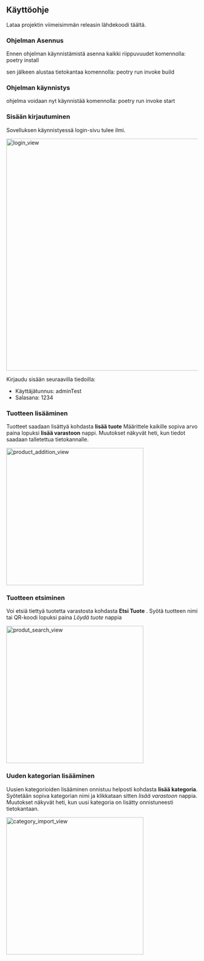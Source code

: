 ## Käyttöohje
 Lataa projektin viimeisimmän releasin lähdekoodi täältä.

### Ohjelman Asennus
Ennen ohjelman käynnistämistä asenna kaikki riippuvuudet komennolla:
    poetry install

sen jälkeen alustaa tietokantaa komennolla:
    peotry run invoke build

### Ohjelman käynnistys
ohjelma voidaan nyt käynnistää komennolla:
    poetry run invoke start

### Sisään kirjautuminen
  Sovelluksen käynnistyessä login-sivu tulee ilmi.
  
   <img width="610" alt="login_view" src="https://user-images.githubusercontent.com/65080068/146022399-1e736efc-bb07-4338-a046-3eb9dd161620.png">

Kirjaudu sisään seuraavilla tiedoilla:
 * Käyttäjätunnus: adminTest
 * Salasana: 1234

### Tuotteen lisääminen
   Tuotteet saadaan lisättyä kohdasta **lisää tuote**
   Määrittele kaikille sopiva arvo
   paina lopuksi **lisää varastoon** nappi.
   Muutokset näkyvät heti, kun tiedot saadaan talletettua tietokannalle.
    
   <img width="361" alt="product_addition_view" src="https://user-images.githubusercontent.com/65080068/146022531-79cc4449-9abd-4ea4-9c5e-865ebe20a777.png">

    

### Tuotteen etsiminen
  Voi etsiä tiettyä tuotetta varastosta kohdasta **Etsi Tuote** .
  Syötä tuotteen nimi tai QR-koodi
  lopuksi paina *Löydä tuote* nappia
    
   <img width="361" alt="produt_search_view" src="https://user-images.githubusercontent.com/65080068/146022601-9fbf34bd-8472-4a83-8d19-58bb7662af7b.png">


### Uuden kategorian lisääminen
  Uusien kategorioiden lisääminen onnistuu helposti kohdasta **lisää kategoria**.
  Syötetään sopiva kategorian nimi ja klikkataan sitten *lisää varastoon* nappia.
  Muutokset näkyvät heti, kun uusi kategoria on lisätty onnistuneesti tietokantaan.
    
   <img width="361" alt="category_import_view" src="https://user-images.githubusercontent.com/65080068/146022786-8e12b93d-66a1-4c7f-95c9-dda660d4d196.png">
